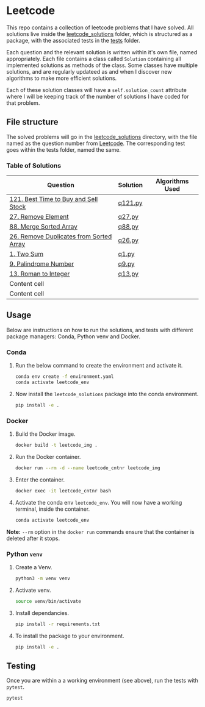 # Leetcode
This repo contains a collection of leetcode problems that I have solved. 
All solutions live inside the [leetcode_solutions](./leetcode_solutions) folder, which is structured as a package, with the associated tests in the [tests](./tests) folder.  
  
Each question and the relevant solution is written within it's own file, named appropriately. Each file contains a class called `Solution` containing all implemented solutions as methods of the class. Some classes have multiple solutions, and are regularly updateed as and when I discover new algorithms to make more efficient solutions.

Each of these solution classes will have a  `self.solution_count` attribute where I will be keeping track of the number of solutions I have coded for that problem.

## File structure
The solved problems will go in the [leetcode_solutions](./leetcode_solutions) directory, with the file named as the question number from [Leetcode](https://leetcode.com/).
The corresponding test goes within the tests folder, named the same.

### Table of Solutions
| Question      | Solution      | Algorithms Used |  
| ------------- | ------------- | -------------   |  
| [121. Best Time to Buy and Sell Stock](https://leetcode.com/problems/best-time-to-buy-and-sell-stock/description/)  | [q121.py](./leetcode_solutions/q121.py)  |                 |  
| [27. Remove Element](https://leetcode.com/problems/remove-element)|  [q27.py](./leetcode_solutions/q27.py)  | |  
| [88. Merge Sorted Array](https://leetcode.com/problems/merge-sorted-array)  |  [q88.py](./leetcode_solutions/q88.py)  | |  
| [26. Remove Duplicates from Sorted Array](https://leetcode.com/problems/remove-duplicates-from-sorted-array) | [q26.py](./leetcode_solutions/q26.py) | |
| [1. Two Sum](https://leetcode.com/problems/two-sum/description/)| [q1.py](./leetcode_solutions/q1.py)| |
| [9. Palindrome Number](https://leetcode.com/problems/palindrome-number/description/)| [q9.py](./leetcode_solutions/q29.py)| |
| [13. Roman to Integer](https://leetcode.com/problems/roman-to-integer/description/)|  [q13.py](./leetcode_solutions/q13.py)  | | 
| Content cell| | |
| Content cell| | |



## Usage
Below are instructions on how to run the solutions, and tests with different package managers: Conda, Python venv and Docker.

### Conda
1. Run the below command to create the environment and activate it.
     ```bash
     conda env create -f environment.yaml  
     conda activate leetcode_env  
     ```
2. Now install the `leetcode_solutions` package into the conda environment.
     ```bash
     pip install -e .
     ```

### Docker
1. Build the Docker image.
     ```bash
     docker build -t leetcode_img .
     ```
2. Run the Docker container.
     ```bash
     docker run --rm -d --name leetcode_cntnr leetcode_img
     ```
3. Enter the container. 
     ```bash
     docker exec -it leetcode_cntnr bash
     ```
4. Activate the conda env `leetcode_env`. You will now have a working terminal, inside the container.
     ```bash 
     conda activate leetcode_env
     ```

**Note:** `--rm` option in the `docker run` commands ensure that the container is deleted after it stops.

### Python `venv`
1. Create a Venv.
     ```bash
     python3 -m venv venv  
     ```
2. Activate venv.
     ```bash
     source venv/bin/activate  
     ```
3. Install dependancies.
     ```bash
     pip install -r requirements.txt  
     ```
4.  To install the package to your environment.
     ```bash
     pip install -e .  
     ```

## Testing
Once you are within a a working environment (see above), run the tests with `pytest`.
```bash
pytest
```